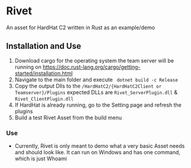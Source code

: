 # Rivet
 An asset for HardHat C2 written in Rust as an example/demo

## Installation and Use
1. Download cargo for the operating system the team server will be running on https://doc.rust-lang.org/cargo/getting-started/installation.html
2. Navigate to the main folder and execute ` dotnet build -c Release`
3. Copy the output Dlls to the `/HardHatC2/{HardHatC2Client or Teamserver}/Plugins` expected DLLs are `Rivet_ServerPlugin.dll` & `Rivet_ClientPlugin.dll`
4. If HardHat is already running, go to the Setting page and refresh the plugins
5. Build a test Rivet Asset from the build menu

### Use 
- Currently, Rivet is only meant to demo what a very basic Asset needs and should look like. It can run on Windows and has one command, which is just Whoami
